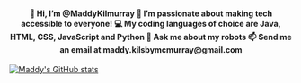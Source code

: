 

<h4 align="center">
👋 Hi, I’m @MaddyKilmurray
👀 I’m passionate about making tech accessible to everyone!
💻 My coding languages of choice are Java, HTML, CSS, JavaScript and Python
🤖 Ask me about my robots
📫 Send me an email at maddy.kilsbymcmurray@gmail.com
  </h4>

[![Maddy's GitHub stats](https://github-readme-stats.vercel.app/api?username=MaddyKilmurray)](https://github.com/anuraghazra/github-readme-stats)
